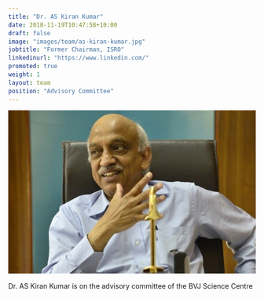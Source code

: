 ```yaml
---
title: "Dr. AS Kiran Kumar"
date: 2018-11-19T10:47:58+10:00
draft: false
image: "images/team/as-kiran-kumar.jpg"
jobtitle: "Former Chairman, ISRO"
linkedinurl: "https://www.linkedin.com/"
promoted: true
weight: 1
layout: team
position: "Advisory Committee"
---
```


![Dr. AS Kiran Kumar photo](/images/team/as-kiran-kumar.jpg "Dr. AS Kiran Kumar")

Dr. AS Kiran Kumar is on the advisory committee of the BVJ Science Centre

